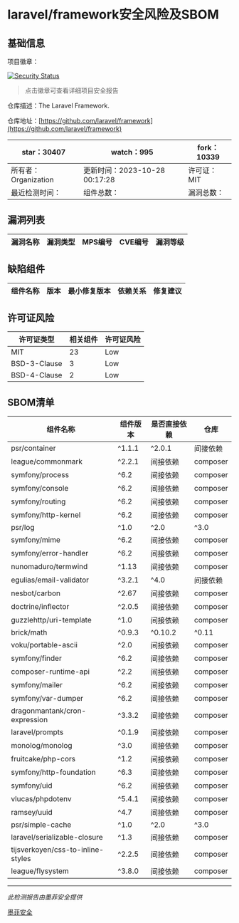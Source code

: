 # laravel/framework安全风险及SBOM

## 基础信息

项目徽章：

[![Security Status](https://www.murphysec.com/platform3/v31/badge/1717976995358965760.svg)](https://www.murphysec.com/console/report/1694415317542723584/1717976995358965760)

> 点击徽章可查看详细项目安全报告

仓库描述：The Laravel Framework.

仓库地址：[https://github.com/laravel/framework](https://github.com/laravel/framework)

| star：30407 | watch：995 | fork：10339 |
| ----------- | -------------- | ------------ |
| 所有者：Organization | 更新时间：2023-10-28 00:17:28 | 许可证：MIT |
| 最近检测时间： | 组件总数： | 漏洞总数： |




## 漏洞列表

| 漏洞名称 | 漏洞类型 | MPS编号 | CVE编号 | 漏洞等级 |
| ------- | ------ | ------- | ------ | ----- |





## 缺陷组件

| 组件名称 | 版本 | 最小修复版本 | 依赖关系 | 修复建议 |
| -------- | ---- | ------------ | -------- | -------- |





## 许可证风险

| 许可证类型 | 相关组件 | 许可证风险 |
| ---------- | -------- | ---------- |
|MIT|23|Low|
|BSD-3-Clause|3|Low|
|BSD-4-Clause|2|Low|




## SBOM清单

| 组件名称 | 组件版本 | 是否直接依赖 | 仓库 |
| -------- | -------- | ------------ | ---- |
|psr/container|^1.1.1|^2.0.1|间接依赖|composer|
|league/commonmark|^2.2.1|间接依赖|composer|
|symfony/process|^6.2|间接依赖|composer|
|symfony/console|^6.2|间接依赖|composer|
|symfony/routing|^6.2|间接依赖|composer|
|symfony/http-kernel|^6.2|间接依赖|composer|
|psr/log|^1.0|^2.0|^3.0|间接依赖|composer|
|symfony/mime|^6.2|间接依赖|composer|
|symfony/error-handler|^6.2|间接依赖|composer|
|nunomaduro/termwind|^1.13|间接依赖|composer|
|egulias/email-validator|^3.2.1|^4.0|间接依赖|composer|
|nesbot/carbon|^2.67|间接依赖|composer|
|doctrine/inflector|^2.0.5|间接依赖|composer|
|guzzlehttp/uri-template|^1.0|间接依赖|composer|
|brick/math|^0.9.3|^0.10.2|^0.11|间接依赖|composer|
|voku/portable-ascii|^2.0|间接依赖|composer|
|symfony/finder|^6.2|间接依赖|composer|
|composer-runtime-api|^2.2|间接依赖|composer|
|symfony/mailer|^6.2|间接依赖|composer|
|symfony/var-dumper|^6.2|间接依赖|composer|
|dragonmantank/cron-expression|^3.3.2|间接依赖|composer|
|laravel/prompts|^0.1.9|间接依赖|composer|
|monolog/monolog|^3.0|间接依赖|composer|
|fruitcake/php-cors|^1.2|间接依赖|composer|
|symfony/http-foundation|^6.3|间接依赖|composer|
|symfony/uid|^6.2|间接依赖|composer|
|vlucas/phpdotenv|^5.4.1|间接依赖|composer|
|ramsey/uuid|^4.7|间接依赖|composer|
|psr/simple-cache|^1.0|^2.0|^3.0|间接依赖|composer|
|laravel/serializable-closure|^1.3|间接依赖|composer|
|tijsverkoyen/css-to-inline-styles|^2.2.5|间接依赖|composer|
|league/flysystem|^3.8.0|间接依赖|composer|


------

*此检测报告由墨菲安全提供*

[墨菲安全](www.murphysec.com)